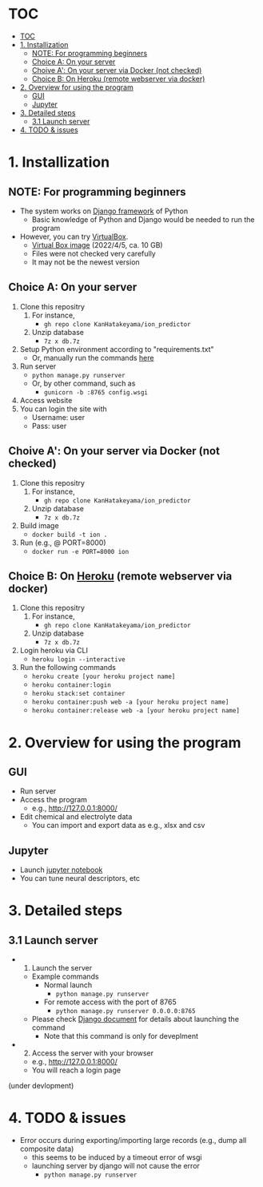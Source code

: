 # TOC
- [TOC](#toc)
- [1. Installization](#1-installization)
  - [NOTE: For programming beginners](#note-for-programming-beginners)
  - [Choice A: On your server](#choice-a-on-your-server)
  - [Choive A': On your server via Docker (not checked)](#choive-a-on-your-server-via-docker-not-checked)
  - [Choice B: On Heroku (remote webserver via docker)](#choice-b-on-heroku-remote-webserver-via-docker)
- [2. Overview for using the program](#2-overview-for-using-the-program)
  - [GUI](#gui)
  - [Jupyter](#jupyter)
- [3. Detailed steps](#3-detailed-steps)
  - [3.1 Launch server](#31-launch-server)
- [4. TODO & issues](#4-todo--issues)



# 1. Installization
## NOTE: For programming beginners
- The system works on [Django framework](https://docs.djangoproject.com) of Python
    - Basic knowledge of Python and Django would be needed to run the program
- However, you can try [VirtualBox](https://www.virtualbox.org/).
    - [Virtual Box image](https://drive.google.com/drive/folders/1blh2ysu-766BYBRP9J_iByIbmjkD4GW-?usp=sharing) (2022/4/5, ca. 10 GB)
    - Files were not checked very carefully
    - It may not be the newest version

## Choice A: On your server 
1. Clone this repositry
    1. For instance,
        - ```gh repo clone KanHatakeyama/ion_predictor```
    2. Unzip database
        - ```7z x db.7z```
2. Setup Python environment according to "requirements.txt"
    - Or, manually run the commands [here](../misc/conda_command) 
3. Run server
    - ```python manage.py runserver```
    - Or, by other command, such as 
        - ```gunicorn -b :8765 config.wsgi```
4. Access website
5. You can login the site with
    - Username: user
    - Pass: user

## Choive A': On your server via Docker (not checked)
1. Clone this repositry
    1. For instance,
        - ```gh repo clone KanHatakeyama/ion_predictor```
    2. Unzip database
        - ```7z x db.7z```
2. Build image
    - ```docker build -t ion .```
3. Run (e.g., @ PORT=8000)
    - ```docker run -e PORT=8000 ion```


## Choice B: On [Heroku](https://heroku.com/) (remote webserver via docker)
1. Clone this repositry
    1. For instance,
        - ```gh repo clone KanHatakeyama/ion_predictor```
    2. Unzip database
        - ```7z x db.7z```
2. Login heroku via CLI
    - ```heroku login --interactive ```
3. Run the following commands
    - ```heroku create [your heroku project name]```
    - ```heroku container:login```
    - ```heroku stack:set container```
    - ```heroku container:push web -a [your heroku project name]```
    - ```heroku container:release web -a [your heroku project name]```

# 2. Overview for using the program 
## GUI
- Run server
- Access the program
    - e.g., http://127.0.0.1:8000/
- Edit chemical and electrolyte data
    - You can import and export data as e.g., xlsx and csv

## Jupyter
- Launch [jupyter notebook](../prepare_model.ipynb)
- You can tune neural descriptors, etc


# 3. Detailed steps
## 3.1 Launch server
- 1. Launch the server
    - Example commands
      - Normal launch
        - ```python manage.py runserver```
      - For remote access with the port of 8765
          - ```python manage.py runserver 0.0.0.0:8765```
    - Please check [Django document](https://docs.djangoproject.com/en/4.0/ref/django-admin/) for details about launching the command
        - Note that this command is only for deveplment

- 2. Access the server with your browser
    - e.g., http://127.0.0.1:8000/
    - You will reach a login page


(under devlopment)

# 4. TODO & issues
- Error occurs during exporting/importing large records (e.g., dump all composite data)
    - this seems to be induced by a timeout error of wsgi
    - launching server by django will not cause the error
        - ```python manage.py runserver```

